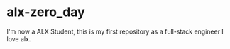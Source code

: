 # alx-zero_day
I'm now a ALX Student, this is my first repository as a full-stack engineer
I love alx.
